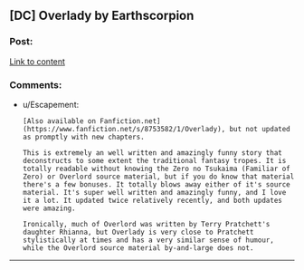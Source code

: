## [DC] Overlady by Earthscorpion

### Post:

[Link to content](https://forums.sufficientvelocity.com/threads/overlady-attack-of-the-minions-thread-ii.1325/)

### Comments:

- u/Escapement:
  ```
  [Also available on Fanfiction.net](https://www.fanfiction.net/s/8753582/1/Overlady), but not updated as promptly with new chapters.

  This is extremely an well written and amazingly funny story that deconstructs to some extent the traditional fantasy tropes. It is totally readable without knowing the Zero no Tsukaima (Familiar of Zero) or Overlord source material, but if you do know that material there's a few bonuses. It totally blows away either of it's source material. It's super well written and amazingly funny, and I love it a lot. It updated twice relatively recently, and both updates were amazing.

  Ironically, much of Overlord was written by Terry Pratchett's daughter Rhianna, but Overlady is very close to Pratchett stylistically at times and has a very similar sense of humour, while the Overlord source material by-and-large does not.
  ```

---

